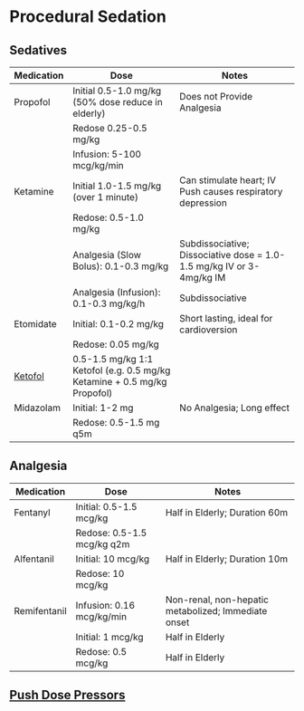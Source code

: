 # Procedural Sedation

## Sedatives

| Medication  | Dose                                                                      | Notes                                                                 |
|------------ |-------------------------------------------------------------------------- |---------------------------------------------------------------------- |
| Propofol    | Initial 0.5-1.0 mg/kg (50% dose reduce in elderly)                        | Does not Provide Analgesia                                            |
|             | Redose 0.25-0.5 mg/kg                                                     |                                                                       |
|             | Infusion: 5-100 mcg/kg/min                                                |                                                                       |
| Ketamine    | Initial 1.0-1.5 mg/kg (over 1 minute)                                     | Can stimulate heart; IV Push causes respiratory depression            |
|             | Redose: 0.5-1.0 mg/kg                                                     |                                                                       |
|             | Analgesia (Slow Bolus): 0.1-0.3 mg/kg                                     | Subdissociative; Dissociative dose = 1.0-1.5 mg/kg IV or 3-4mg/kg IM  |
|             | Analgesia (Infusion): 0.1-0.3 mg/kg/h                                     | Subdissociative                                                       |
| Etomidate   | Initial: 0.1-0.2 mg/kg                                                    | Short lasting, ideal for cardioversion                                |
|             | Redose: 0.05 mg/kg                                                        |                                                                       |
| [Ketofol](https://www.aliem.com/ketofol-game-changer-procedural-sedation/)     | 0.5-1.5 mg/kg 1:1 Ketofol (e.g. 0.5 mg/kg Ketamine + 0.5 mg/kg Propofol)  |                                                                       |
| Midazolam   | Initial: 1-2 mg                                                           | No Analgesia; Long effect                                             |
|             | Redose: 0.5-1.5 mg q5m                                                    |                                                                       |

## Analgesia

| Medication    | Dose                        | Notes                                                |
|-------------- |---------------------------- |----------------------------------------------------- |
| Fentanyl      | Initial: 0.5-1.5 mcg/kg     | Half in Elderly; Duration 60m                        |
|               | Redose: 0.5-1.5 mcg/kg q2m  |                                                      |
| Alfentanil    | Initial: 10 mcg/kg          | Half in Elderly; Duration 10m                        |
|               | Redose: 10 mcg/kg           |                                                      |
| Remifentanil  | Infusion: 0.16 mcg/kg/min   | Non-renal, non-hepatic metabolized; Immediate onset  |
|               | Initial: 1 mcg/kg           | Half in Elderly                                      |
|               | Redose: 0.5 mcg/kg          | Half in Elderly                                      |

## [Push Dose Pressors](/drugs/vasopressors/#push-dose)
